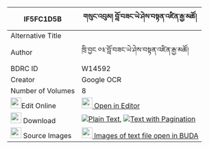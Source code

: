 |IF5FC1D5B|གསུང་འབུམ། བློ་བཟང་ཡེ་ཤེས་བསྟན་འཛིན་རྒྱ་མཚོ། 
| --- | --- 
|Alternative Title |
|Author| ཁྲི་བྱང ༠༣་བློ་བཟང་ཡེ་ཤེས་བསྟན་འཛིན་རྒྱ་མཚོ།
|BDRC ID | W14592
|Creator | Google OCR
|Number of Volumes| 8
|<img width="25" src="https://img.icons8.com/color/25/000000/edit-property.png">Edit Online| [<img width="25" src="https://avatars.githubusercontent.com/u/45091458?s=200&v=4"> Open in Editor](http://editor.openpecha.org/IF5FC1D5B)
|<img width="25" src="https://img.icons8.com/fluent/48/000000/download-2.png"/>  Download | [![](https://img.icons8.com/color/20/000000/txt.png)Plain Text](https://github.com/Openpecha/IF5FC1D5B/releases/download/v2/sungbum_lozang_yeshe_tendzin_g_plain_IF5FC1D5B.zip), [![](https://img.icons8.com/color/20/000000/txt.png)Text with Pagination](https://github.com/Openpecha/IF5FC1D5B/releases/download/v2/sungbum_lozang_yeshe_tendzin_g_pages_IF5FC1D5B.zip)
|<img width="25" src="https://img.icons8.com/plasticine/100/000000/pictures-folder.png"/>  Source Images | [<img width="25" src="https://library.bdrc.io/icons/BUDA-small.svg"> Images of text file open in BUDA](https://library.bdrc.io/show/bdr:W14592)
